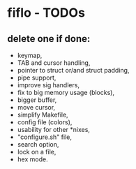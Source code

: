 # fiflo - TODOs
## delete one if done:
- keymap,
- TAB and cursor handling,
- pointer to struct or/and struct padding,
- pipe support,
- improve sig handlers,
- fix to big memory usage (blocks),
- bigger buffer,
- move cursor,
- simplify Makefile,
- config file (colors),
- usability for other *nixes,
- "configure.sh" file,
- search option,
- lock on a file,
- hex mode.
